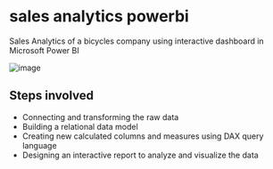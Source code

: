 # sales analytics powerbi
Sales Analytics of a bicycles company using interactive dashboard in Microsoft Power BI

![image](https://user-images.githubusercontent.com/67064676/109568534-58c0da80-7ae7-11eb-84b1-ed5a9a1d4433.png)

## Steps involved
- Connecting and transforming the raw data 
- Building a relational data model
- Creating new calculated columns and measures using DAX query language
- Designing an interactive report to analyze and visualize the data
